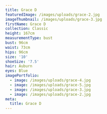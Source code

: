 ```yaml
---
title: Grace D
featuredImage: /images/uploads/grace-2.jpg
imageThumbnail: /images/uploads/grace-3.jpg
firstName: Grace D
collection: Classic
height: 167cm
measurementType: bust
bust: 96cm
waist: 73cm
hips: 96cm
size: '10'
shoeSize: '7.5'
hair: Auburn
eyes: Blue
imagePortfolio:
  - image: /images/uploads/grace-4.jpg
  - image: /images/uploads/grace-5.jpg
  - image: /images/uploads/grace-3.jpg
  - image: /images/uploads/grace-2.jpg
meta:
  title: Grace D
---
```


